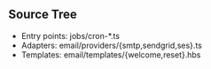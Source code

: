 ## Source Tree



- Entry points: jobs/cron-*.ts
- Adapters: email/providers/{smtp,sendgrid,ses}.ts
- Templates: email/templates/{welcome,reset}.hbs
